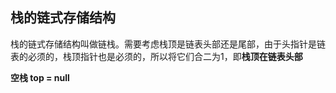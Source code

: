 
## 栈的链式存储结构
栈的链式存储结构叫做链栈。需要考虑栈顶是链表头部还是尾部，由于头指针是链表的必须的，栈顶指针也是必须的，所以将它们合二为1，即**栈顶在链表头部**


**空栈 top = null**
